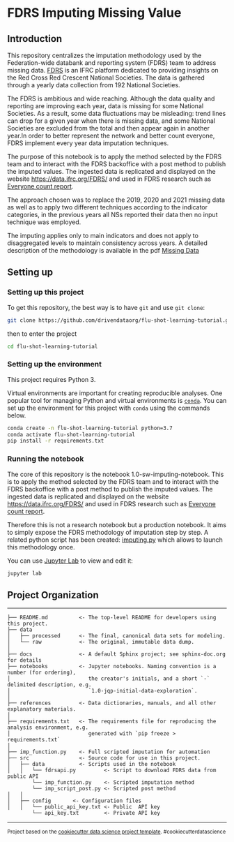 # FDRS Imputing Missing Value

## Introduction

This repository centralizes the imputation methodology used by the Federation-wide databank and reporting system (FDRS) team to address missing data. [FDRS](https://data.ifrc.org/FDRS/) is an IFRC platform dedicated to providing insights on the Red Cross Red Crescent National Societies. The data is gathered through a yearly data collection from 192 National Societies. 

The FDRS is ambitious and wide reaching. Although the data quality and reporting are improving each year, data is missing for some National Societies. As a result, some data fluctuations may be misleading: trend lines can drop for a given year when there is missing data, and some National Societies are excluded from the total and then appear again in another year.In order to better represent the network and better count everyone, FDRS implement every year data imputation techniques. 

The purpose of this notebook is to apply the method selected by the FDRS team and to interact with the FDRS backoffice with a post method to publish the imputed values. 
The ingested data is  replicated and displayed on the website https://data.ifrc.org/FDRS/ and used in FDRS research such as [Everyone count report](https://data-api.ifrc.org/documents/noiso/Everyone%20Counts%20Report%202022%20EN.pdf). 

The approach chosen was to replace the 2019, 2020 and 2021 missing data as well as to apply two different techniques according to the indicator categories, in the previous years all NSs reported their data then no input technique was employed.   

The imputing applies only to main indicators and does not apply to disaggregated levels to maintain consistency across years. A detailed description of the methodology is available in the pdf [Missing Data]()

## Setting up

### Setting up this project

To get this repository, the best way is to have `git` and use `git clone`:

```bash
git clone https://github.com/drivendataorg/flu-shot-learning-tutorial.git
```

then to enter the project
```bash
cd flu-shot-learning-tutorial
```
### Setting up the environment

This project requires Python 3.

Virtual environments are important for creating reproducible analyses. One popular tool for managing Python and virtual environments is [`conda`](https://docs.conda.io/en/latest/miniconda.html). You can set up the environment for this project with `conda` using the commands below.

```bash
conda create -n flu-shot-learning-tutorial python=3.7
conda activate flu-shot-learning-tutorial
pip install -r requirements.txt
```

### Running the notebook
The core of this repository is the notebook 1.0-sw-imputing-notebook. 
This is to apply the method selected by the FDRS team and to interact with the FDRS backoffice with a post method to publish the imputed values. 
The ingested data is replicated and displayed on the website https://data.ifrc.org/FDRS/ and used in FDRS research such as [Everyone count report](https://data-api.ifrc.org/documents/noiso/Everyone%20Counts%20Report%202022%20EN.pdf). 

Therefore this is not a research notebook but a production notebook. It aims to simply expose the FDRS methodology of imputation step by step. A related python script has been created: [imputing.py]() which allows to launch this methodology once. 

You can use [Jupyter Lab](https://jupyter.org/) to view and edit it:

```bash
jupyter lab
```


## Project Organization
------------
    ├── README.md          <- The top-level README for developers using this project.
    ├── data
    │   ├── processed      <- The final, canonical data sets for modeling.
    │   └── raw            <- The original, immutable data dump.
    │
    ├── docs               <- A default Sphinx project; see sphinx-doc.org for details
    ├── notebooks          <- Jupyter notebooks. Naming convention is a number (for ordering),
    │                         the creator's initials, and a short `-` delimited description, e.g.
    │                         `1.0-jqp-initial-data-exploration`.
    │
    ├── references         <- Data dictionaries, manuals, and all other explanatory materials.
    │
    ├── requirements.txt   <- The requirements file for reproducing the analysis environment, e.g.
    │                         generated with `pip freeze > requirements.txt`
    │
    ├── imp_function.py    <- Full scripted imputation for automation
    ├── src                <- Source code for use in this project.
    │   ├── data           <- Scripts used in the notebook 
    │   │   └── fdrsapi.py         <- Script to download FDRS data from public API
            └── imp_function.py    <- Scripted imputation method 
            └── imp_script_post.py <- Scripted post method
    │   │
    │   ├── config       <- Configuration files
    │   │   └── public_api_key.txt <- Public  API key
            └── api_key.txt        <- Private API key



--------

<p><small>Project based on the <a target="_blank" href="https://drivendata.github.io/cookiecutter-data-science/">cookiecutter data science project template</a>. #cookiecutterdatascience</small></p>
